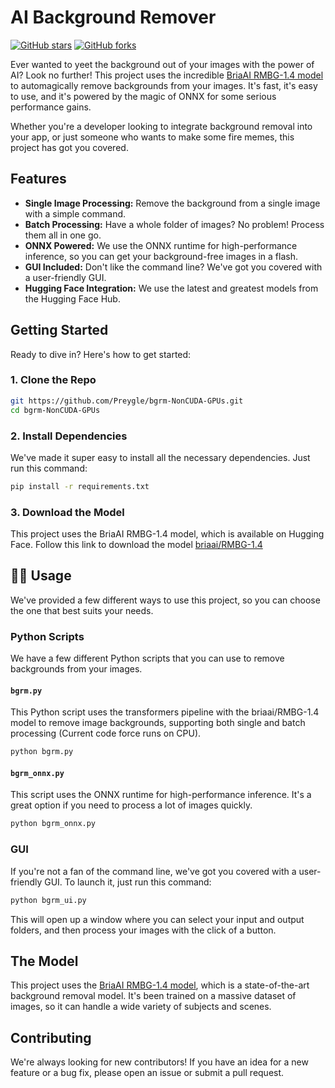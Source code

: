 
# AI Background Remover

[![GitHub stars](https://img.shields.io/github/stars/your-username/your-repo.svg?style=social&label=Star)](https://github.com/Preygle/bgrm-NonCUDA-GPUs/stargazers)
[![GitHub forks](https://img.shields.io/github/forks/your-username/your-repo.svg?style=social&label=Fork)](https://github.com/Preygle/bgrm-NonCUDA-GPUs/network/members)

Ever wanted to yeet the background out of your images with the power of AI? Look no further! This project uses the incredible [BriaAI RMBG-1.4 model](https://huggingface.co/briaai/RMBG-1.4) to automagically remove backgrounds from your images. It's fast, it's easy to use, and it's powered by the magic of ONNX for some serious performance gains.

Whether you're a developer looking to integrate background removal into your app, or just someone who wants to make some fire memes, this project has got you covered.

## Features

*   **Single Image Processing:** Remove the background from a single image with a simple command.
*   **Batch Processing:** Have a whole folder of images? No problem! Process them all in one go.
*   **ONNX Powered:** We use the ONNX runtime for high-performance inference, so you can get your background-free images in a flash.
*   **GUI Included:** Don't like the command line? We've got you covered with a user-friendly GUI.
*   **Hugging Face Integration:** We use the latest and greatest models from the Hugging Face Hub.

## Getting Started

Ready to dive in? Here's how to get started:

### 1. Clone the Repo

```bash
git https://github.com/Preygle/bgrm-NonCUDA-GPUs.git
cd bgrm-NonCUDA-GPUs
```

### 2. Install Dependencies

We've made it super easy to install all the necessary dependencies. Just run this command:

```bash
pip install -r requirements.txt
```

### 3. Download the Model

This project uses the BriaAI RMBG-1.4 model, which is available on Hugging Face.
Follow this link to download the model [briaai/RMBG-1.4](https://huggingface.co/briaai/RMBG-1.4/tree/main/onnx)
## 👨‍💻 Usage

We've provided a few different ways to use this project, so you can choose the one that best suits your needs.

### Python Scripts

We have a few different Python scripts that you can use to remove backgrounds from your images.

#### `bgrm.py`

This Python script uses the transformers pipeline with the briaai/RMBG-1.4 model to remove image backgrounds, supporting both single and batch processing (Current code force runs on CPU).

```bash
python bgrm.py
```

#### `bgrm_onnx.py`

This script uses the ONNX runtime for high-performance inference. It's a great option if you need to process a lot of images quickly.

```bash
python bgrm_onnx.py
```

###  GUI

If you're not a fan of the command line, we've got you covered with a user-friendly GUI. To launch it, just run this command:

```bash
python bgrm_ui.py
```

This will open up a window where you can select your input and output folders, and then process your images with the click of a button.

## The Model

This project uses the [BriaAI RMBG-1.4 model](https://huggingface.co/briaai/RMBG-1.4), which is a state-of-the-art background removal model. It's been trained on a massive dataset of images, so it can handle a wide variety of subjects and scenes.

## Contributing

We're always looking for new contributors! If you have an idea for a new feature or a bug fix, please open an issue or submit a pull request.


